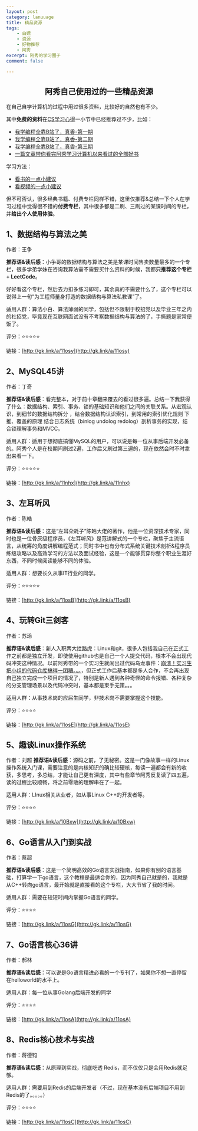 ```yaml
---
layout: post
category: lanuuage
title: 精品资源
tags:
    - 白嫖
    - 资源
    - 好物推荐
    - 阿秀
excerpt: 阿秀的学习圈子
comment: false

---
```


<h2 align="center">阿秀自己使用过的一些精品资源</h2>

在自己自学计算机的过程中用过很多资料，比较好的自然也有不少。

其中**免费的资料**在[CS学习心得](/notes/04-experience/01-learn_experience/01-introduce.md)一小节中已经推荐过不少，比如：

- [我学编程全靠B站了，真香-第一期](/notes/04-experience/01-learn_experience/20210809%20-%20第一期-我学编程全靠B站了，真香.md)
- [我学编程全靠B站了，真香-第二期](/notes/04-experience/01-learn_experience/20210823%20-%20第二期-我学编程全靠B站了，真香.md)
- [我学编程全靠B站了，真香-第三期](/notes/04-experience/01-learn_experience/20210907%20-%20第三期-我学编程全靠B站了，真香-国外篇（第三期）.md)
- [一篇文章带你看完阿秀学习计算机以来看过的全部好书](/notes/04-experience/01-learn_experience/20211021%20-%20这可能是我学习计算机以来的全部收获和总结.md)



学习方法：

- [看书的一点小建议](notes/04-experience/01-learn_experience/20211110%20-%20看书的一点小建议.md)
- [看视频的一点小建议](/notes/04-experience/01-learn_experience/20210901%20-%20看视频的一点小建议.md)



但不可否认，很多经典书籍、付费专栏同样不错，这里仅推荐&总结一下个人在学习过程中觉得很不错的**付费专栏**，其中很多都是二刷、三刷过的某课时间的专栏，并**给出个人使用体验**。



## 1、数据结构与算法之美

作者：王争

**推荐语&读后感**：小争哥的数据结构与算法之美是某课时间售卖数量最多的一个专栏，很多学弟学妹在咨询我算法需不需要买什么资料的时候，我都**只推荐这个专栏 + LeetCode**。

好好看这个专栏，然后去力扣多练习即可，其余真的不需要什么了，这个专栏可以说得上一句“为工程师量身打造的数据结构与算法私教课”了。

适用人群：算法小白、算法薄弱的同学，包括但不限制于校招党以及毕业三年之内的社招党，毕竟现在互联网面试没有不考察数据结构与算法的了，手撕题是家常便饭了。

评分：⭐️⭐️⭐️⭐️⭐️

链接：[http://gk.link/a/11osy](http://gk.link/a/11osy)



## 2、MySQL45讲

作者：丁奇

**推荐语&读后感**：看完整本，对于前十章翻来覆去的看过很多遍。总结一下我获得了什么：数据结构、索引、事务、锁的基础知识和他们之间的关联关系。从宏观认识，到细节的数据结构拆分 ，结合数据结构认识索引，到常用的索引优化规则 下推、覆盖的原理 结合日志系统（binlog undolog redolog）剖析事务的实现，结合锁理解事务和MVCC。

适用人群：适用于想彻底搞懂MySQL的用户，可以说是每一位从事后端开发必备的。阿秀个人是在校期间刷过2遍，工作后又刷过第三遍的，现在依然会时不时拿出来看一下。

评分：⭐️⭐️⭐️⭐️⭐️

链接：[http://gk.link/a/11nhx](http://gk.link/a/11nhx)



## 3、左耳听风

作者：陈皓

**推荐语&读后感**：这是“左耳朵耗子”陈皓大佬的著作，他是一位资深技术专家，同时也是一位骨灰级程序员，《左耳听风》是范讲解式的一个专栏，聚焦于主流语言，从统筹的角度讲解编程范式；同时书中也有分布式系统关键技术剖析&程序员练级攻略以及高效学习的方法以及面试经验，这是一个能够贯穿你整个职业生涯好东西，不同时候阅读能够不同的体验。

适用人群：想要长久从事IT行业的同学。

评分：⭐️⭐️⭐️⭐️⭐️

链接：[http://gk.link/a/11osB](http://gk.link/a/11osB)



## 4、玩转Git三剑客

作者：苏玲

**推荐语&读后感**：新人入职两大拦路虎：Linux和git，很多人包括我自己在正式工作之前都是独立开发，即使使用github也是自己一个人提交代码，根本不会出现代码冲突这种情况。以前阿秀带的一个实习生就闹出过代码乌龙事件：[崩溃！实习生把小组的代码仓库搞得一团糟。。。](/05-xiustar/08-it_career/20211130%20-%20崩溃！实习生把小组的代码仓库搞得一团糟。。。.md)，但正式工作后基本都是多人合作，不会再出现自己独立完成一个项目的情况了，特别是新人遇到各种奇怪的命令报错、各种复杂的分支管理场景以及代码冲突时，基本都是束手无策。。。

适用人群：从事技术岗的应届生同学，非技术岗不需要掌握这个技能。

评分：⭐️⭐️⭐️⭐️

链接：[http://gk.link/a/11osE](http://gk.link/a/11osE)

## 5、趣谈Linux操作系统

作者：刘超
**推荐语&读后感**：源码之前，了无秘密。这是一门像故事一样的Linux操作系统入门课，需要注意的是内核知识的确比较硬核，每读一遍都会有新的收获，多思考，多总结，才能让自己更有深度，其中有些章节阿秀反复读了四五遍，读的过程比较顺畅，将之前零散的理解串在了一起。

适用人群：LInux相关从业者，如从事Linux C++的开发者等。

评分：⭐️⭐️⭐️⭐️

链接：[http://gk.link/a/10Bxw](http://gk.link/a/10Bxw)



## 6、Go语言从入门到实战

作者：蔡超

**推荐语&读后感**：这是一个简明高效的Go语言实战指南，如果你有别的语言基础，打算学一下go语言，这个教程是最适合你的，因为阿秀自己就是的，我就是从C++转向go语言，最开始就是直接看的这个专栏，大大节省了我的时间。

适用人群：需要在较短时间内掌握Go语言的同学。

评分：⭐️⭐️⭐️⭐️

链接：[http://gk.link/a/11osG](http://gk.link/a/11osG)



## 7、Go语言核心36讲

作者：郝林

**推荐语&读后感**：可以说是Go语言精进必看的一个专刊了，如果你不想一直停留在helloworld的水平上。

适用人群：每一位从事Golang后端开发的同学

评分：⭐️⭐️⭐️⭐️

链接：[http://gk.link/a/11osA](http://gk.link/a/11osA)



## 8、Redis核心技术与实战

作者：蒋德钧

**推荐语&读后感**：从原理到实战，彻底吃透 Redis，而不仅仅只是会用Redis就足够。

适用人群：需要用到Redis的后端开发者（不过，现在基本没有后端项目不用到Redis的了。。。。。）

评分：⭐️⭐️⭐️⭐️

链接：[http://gk.link/a/11osC](http://gk.link/a/11osC)
